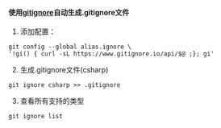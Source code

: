 #### 使用[gitignore](https://gitignore.io/)自动生成.gitignore文件

1. 添加配置：

```
git config --global alias.ignore \
'!gi() { curl -sL https://www.gitignore.io/api/$@ ;}; gi'
```

2. 生成.gitignore文件(csharp)

```
git ignore csharp >> .gitignore
```

3. 查看所有支持的类型

```
git ignore list
```
